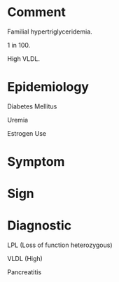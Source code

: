 # Comment

Familial hypertriglyceridemia.

1 in 100.

High VLDL.

# Epidemiology

Diabetes Mellitus

Uremia

Estrogen Use

# Symptom

# Sign

# Diagnostic

LPL
(Loss of function heterozygous)

VLDL
(High)

Pancreatitis
